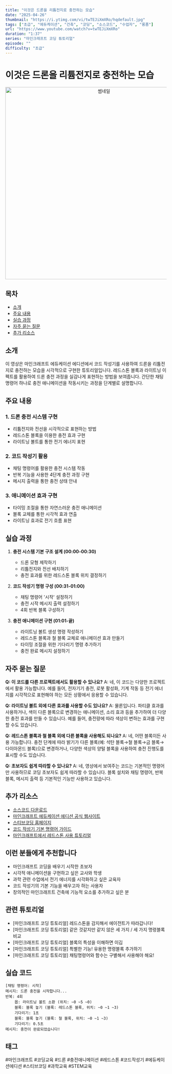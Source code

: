 ```yaml
---
title: "이것은 드론을 리튬전지로 충전하는 모습"
date: "2025-04-26"
thumbnail: "https://i.ytimg.com/vi/twTEJiXmXRo/hqdefault.jpg"
tags: ["초급", "에듀케이션", "건축", "코딩", "소스코드", "수업자", "롱폼"]
url: "https://www.youtube.com/watch?v=twTEJiXmXRo"
duration: "1:37"
series: "마인크래프트 코딩 튜토리얼"
episode: ""
difficulty: "초급"
---
```


# 이것은 드론을 리튬전지로 충전하는 모습

<div align="center">
<img src="https://i.ytimg.com/vi/twTEJiXmXRo/hqdefault.jpg" alt="썸네일" width="600"/>
</div>

## 목차
- [소개](#소개)
- [주요 내용](#주요-내용)
- [실습 과정](#실습-과정)
- [자주 묻는 질문](#자주-묻는-질문)
- [추가 리소스](#추가-리소스)

## 소개
이 영상은 마인크래프트 에듀케이션 에디션에서 코드 작성기를 사용하여 드론을 리튬전지로 충전하는 모습을 시각적으로 구현한 튜토리얼입니다. 레드스톤 블록과 라이트닝 이펙트를 활용하여 드론 충전 과정을 실감나게 표현하는 방법을 보여줍니다. 간단한 채팅 명령어 하나로 충전 애니메이션을 작동시키는 과정을 단계별로 설명합니다.

## 주요 내용

### 1. 드론 충전 시스템 구현
- 리튬전지와 전선을 시각적으로 표현하는 방법
- 레드스톤 블록을 이용한 충전 효과 구현
- 라이트닝 볼트를 통한 전기 에너지 표현

### 2. 코드 작성기 활용
- 채팅 명령어를 활용한 충전 시스템 작동
- 반복 기능을 사용한 4단계 충전 과정 구현
- 메시지 출력을 통한 충전 상태 안내

### 3. 애니메이션 효과 구현
- 타이밍 조절을 통한 자연스러운 충전 애니메이션
- 블록 교체를 통한 시각적 효과 연출
- 라이트닝 효과로 전기 흐름 표현

## 실습 과정

1. **충전 시스템 기본 구조 설계 (00:00-00:30)**
   - 드론 모형 제작하기
   - 리튬전지와 전선 배치하기
   - 충전 효과를 위한 레드스톤 블록 위치 결정하기

2. **코드 작성기 명령 구성 (00:31-01:00)**
   - 채팅 명령어 '시작' 설정하기
   - 충전 시작 메시지 출력 설정하기
   - 4회 반복 블록 구성하기

3. **충전 애니메이션 구현 (01:01-끝)**
   - 라이트닝 볼트 생성 명령 작성하기
   - 레드스톤 블록과 철 블록 교체로 애니메이션 효과 만들기
   - 타이밍 조절을 위한 기다리기 명령 추가하기
   - 충전 완료 메시지 설정하기

## 자주 묻는 질문

**Q: 이 코드를 다른 프로젝트에서도 활용할 수 있나요?**
A: 네, 이 코드는 다양한 프로젝트에서 활용 가능합니다. 예를 들어, 전자기기 충전, 로봇 활성화, 기계 작동 등 전기 에너지를 시각적으로 표현해야 하는 모든 상황에서 응용할 수 있습니다.

**Q: 라이트닝 볼트 외에 다른 효과를 사용할 수도 있나요?**
A: 물론입니다. 파티클 효과를 사용하거나, 색이 다른 블록으로 변경하는 애니메이션, 소리 효과 등을 추가하여 더 다양한 충전 효과를 만들 수 있습니다. 예를 들어, 충전량에 따라 색상이 변하는 효과를 구현할 수도 있습니다.

**Q: 레드스톤 블록과 철 블록 외에 다른 블록을 사용해도 되나요?**
A: 네, 어떤 블록이든 사용 가능합니다. 충전 단계에 따라 밝기가 다른 블록(예: 석탄 블록→철 블록→금 블록→다이아몬드 블록)으로 변경하거나, 다양한 색상의 양털 블록을 사용하여 충전 진행도를 표시할 수도 있습니다.

**Q: 초보자도 쉽게 따라할 수 있나요?**
A: 네, 영상에서 보여주는 코드는 기본적인 명령어만 사용하므로 코딩 초보자도 쉽게 따라할 수 있습니다. 블록 설치와 채팅 명령어, 반복 블록, 메시지 출력 등 기본적인 기능만 사용하고 있습니다.

## 추가 리소스

- [소스코드 다운로드](https://makecode.com/_TWf6Jz8duCaU)
- [마인크래프트 에듀케이션 에디션 공식 웹사이트](https://education.minecraft.net/)
- [스티브코딩 홈페이지](https://stevecoding.kr/)
- [코드 작성기 기본 명령어 가이드](링크)
- [마인크래프트에서 레드스톤 사용 튜토리얼](링크)

## 이런 분들에게 추천합니다

- 마인크래프트 코딩을 배우기 시작한 초보자
- 시각적 애니메이션을 구현하고 싶은 교사와 학생
- 과학 관련 수업에서 전기 에너지를 시각화하고 싶은 교육자
- 코드 작성기의 기본 기능을 배우고자 하는 사용자
- 창의적인 마인크래프트 건축에 기능적 요소를 추가하고 싶은 분

## 관련 튜토리얼

- [마인크래프트 코딩 튜토리얼] 레드스톤을 감지해서 에이전트가 따라갑니다!
- [마인크래프트 코딩 튜토리얼] 같은 것같지만 같지 않은 세 가지 / 세 가지 명령블록 비교
- [마인크래프트 코딩 튜토리얼] 블록의 특성을 이해하면 이김
- [마인크래프트 코딩 튜토리얼] 특별한 기능! 유용한 명령블록 추가하기
- [마인크래프트 코딩 튜토리얼] 채팅명령어와 함수는 구별해서 사용해야 해요!

## 실습 코드

```
[채팅 명령어: 시작]
메시지: 드론 충전을 시작합니다...
반복: 4회
    몹: 라이트닝 볼트 소환 (위치: ~0 ~5 ~0)
    블록: 블록 놓기 (블록: 레드스톤 블록, 위치: ~0 ~1 ~3)
    기다리기: 1초
    블록: 블록 놓기 (블록: 철 블록, 위치: ~0 ~1 ~3)
    기다리기: 0.5초
메시지: 충전이 완료되었습니다!
```

## 태그
#마인크래프트 #코딩교육 #드론 #충전애니메이션 #레드스톤 #코드작성기 #에듀케이션에디션 #스티브코딩 #과학교육 #STEM교육